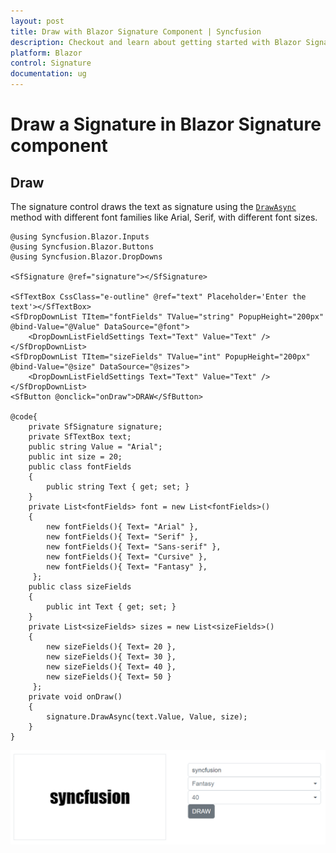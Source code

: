 ```yaml
---
layout: post
title: Draw with Blazor Signature Component | Syncfusion
description: Checkout and learn about getting started with Blazor Signature component in Blazor Server App and Blazor WebAssembly App.
platform: Blazor
control: Signature
documentation: ug
---
```


# Draw a Signature in Blazor Signature component

## Draw

The signature control draws the text as signature using the [`DrawAsync`](https://help.syncfusion.com/cr/blazor/Syncfusion.Blazor.Inputs.SfSignature.html#Syncfusion_Blazor_Inputs_SfSignature_DrawAsync_System_String_System_String_System_Int32_) method with different font families like Arial, Serif, with different font sizes.

```cshtml
@using Syncfusion.Blazor.Inputs
@using Syncfusion.Blazor.Buttons
@using Syncfusion.Blazor.DropDowns

<SfSignature @ref="signature"></SfSignature>
 
<SfTextBox CssClass="e-outline" @ref="text" Placeholder='Enter the text'></SfTextBox>
<SfDropDownList TItem="fontFields" TValue="string" PopupHeight="200px" @bind-Value="@Value" DataSource="@font">
    <DropDownListFieldSettings Text="Text" Value="Text" />
</SfDropDownList>
<SfDropDownList TItem="sizeFields" TValue="int" PopupHeight="200px" @bind-Value="@size" DataSource="@sizes">
    <DropDownListFieldSettings Text="Text" Value="Text" />
</SfDropDownList>
<SfButton @onclick="onDraw">DRAW</SfButton>
    
@code{
    private SfSignature signature;
    private SfTextBox text;
    public string Value = "Arial";
    public int size = 20;
    public class fontFields
    {
        public string Text { get; set; }
    }
    private List<fontFields> font = new List<fontFields>()
    {
        new fontFields(){ Text= "Arial" },
        new fontFields(){ Text= "Serif" },
        new fontFields(){ Text= "Sans-serif" },
        new fontFields(){ Text= "Cursive" },
        new fontFields(){ Text= "Fantasy" },
     };
    public class sizeFields
    {
        public int Text { get; set; }
    }
    private List<sizeFields> sizes = new List<sizeFields>()
    {
        new sizeFields(){ Text= 20 },
        new sizeFields(){ Text= 30 },
        new sizeFields(){ Text= 40 },
        new sizeFields(){ Text= 50 }
     };
    private void onDraw()
    {
        signature.DrawAsync(text.Value, Value, size);
    }
}
```

![Blazor Signature Component](./images/blazor-signature-draw.png)
